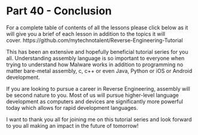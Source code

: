 <h1>Part 40 - Conclusion</h1><p>For a complete table of contents of all the lessons please click below as it will give you a brief of each lesson in addition to the topics it will cover. https://github.com/mytechnotalent/Reverse-Engineering-Tutorial</p><p>This has been an extensive and hopefully beneficial tutorial series for you all. Understanding assembly language is so important to everyone when trying to understand how Malware works in addition to programming no matter bare-metal assembly, c, c++ or even Java, Python or iOS or Android development.</p><p>If you are looking to pursue a career in Reverse Engineering, assembly will be second nature to you. Most of us will pursue higher-level language development as computers and devices are significantly more powerful today which allows for rapid development languages.</p><p>I want to thank you all for joining me on this tutorial series and look forward to you all making an impact in the future of tomorrow!</p>